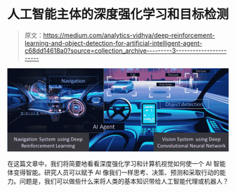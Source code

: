 # 人工智能主体的深度强化学习和目标检测

> 原文：<https://medium.com/analytics-vidhya/deep-reinforcement-learning-and-object-detection-for-artificial-intelligent-agent-c68dd14618a0?source=collection_archive---------3----------------------->

![](img/b6354040b6be47d9f9a01ed6d2f9f6ab.png)

在这篇文章中，我们将简要地看看深度强化学习和计算机视觉如何使一个 AI 智能体变得智能。研究人员可以赋予 AI 像我们一样思考、决策、预测和采取行动的能力。问题是，我们可以做些什么来将人类的基本知识带给人工智能代理或机器人？